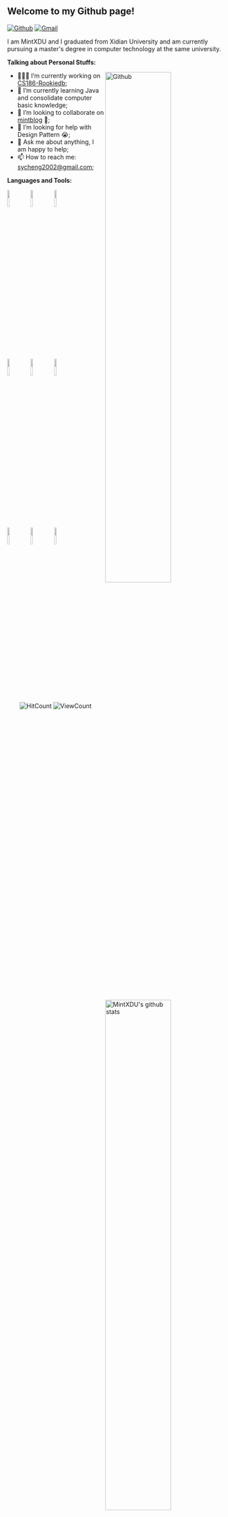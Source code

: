 <!-- Your title -->
## Welcome to my Github page!

<!-- Your badges
You can use the website to generate badges: https://shields.io/
-->

[![Github](https://img.shields.io/badge/-Github-000?style=flat&logo=Github&logoColor=white)](https://github.com/MintXDU)
[![Gmail](https://img.shields.io/badge/-Gmail-c14438?style=flat&logo=Gmail&logoColor=white)](mailto:sycheng2002@gmail.com)

I am MintXDU and I graduated from Xidian University and am currently pursuing a master's degree in computer technology at the same university.

<!-- Talking about you -->
**Talking about Personal Stuffs:**

<!-- Any image aligned to the right. Beware the width -->
<img width="55%" align="right" alt="Github" src="https://raw.githubusercontent.com/onimur/.github/master/.resources/git-header.svg" />

- 👨🏽‍💻 I’m currently working on [CS186-Rookiedb](https://github.com/MintXDU/CS186-Rookiedb);
- 🌱 I’m currently learning Java and consolidate computer basic knowledge; 
- 👯 I’m looking to collaborate on [mintblog](https://github.com/MintXDU/mintblog) 🤝;
- 🤔 I’m looking for help with Design Pattern 😭;
- 💬 Ask me about anything, I am happy to help;
- 📫 How to reach me: sycheng2002@gmail.com;

**Languages and Tools:** 

<!-- Your github readme stats
You can use this api: https://github.com/anuraghazra/github-readme-stats
-->
<p>
  <a href="https://github.com/MintXDU/mintblog">
    <img width="55%" align="right" alt="MintXDU's github stats" src="https://github-readme-stats.vercel.app/api?username=MintXDU&show_icons=true&hide_border=true" />
  </a>
  
  <!-- Your languages and tools. Be careful with the alignment. 
  You can use this sites to get logos: https://www.vectorlogo.zone or https://simpleicons.org/
  -->
  <code><img width="10%" src="https://www.vectorlogo.zone/logos/java/java-ar21.svg"></code>
  <code><img width="10%" src="https://www.vectorlogo.zone/logos/golang/golang-ar21.svg"></code>
  <code><img width="10%" src="https://www.vectorlogo.zone/logos/javascript/javascript-ar21.svg"></code>
  <br />
  <code><img width="10%" src="https://www.vectorlogo.zone/logos/vuejs/vuejs-ar21.svg"></code>
  <code><img width="10%" src="https://www.vectorlogo.zone/logos/springio/springio-ar21.svg"></code>
  <code><img width="10%" src="https://www.vectorlogo.zone/logos/docker/docker-ar21.svg"></code>
  <br />
  <code><img width="10%" src="https://www.vectorlogo.zone/logos/archlinux/archlinux-ar21.svg"></code>
  <code><img width="10%" src="https://www.vectorlogo.zone/logos/sqlite/sqlite-ar21.svg"></code>
  <code><img width="10%" src="https://www.vectorlogo.zone/logos/gnu_bash/gnu_bash-ar21.svg"></code>
</p>

<!-- Your hits or visitors
site: http://hits.dwyl.com or https://visitor-badge.glitch.me
Both apis are in trouble due to the number of requests, if you know any other to register visitors, great
-->
<p align="center">
  <img alt="HitCount" src="http://hits.dwyl.com/onimur/onimur.svg" />
  <img alt="ViewCount" src="https://views.whatilearened.today/views/github/onimur/onimur.svg" />
</p>
